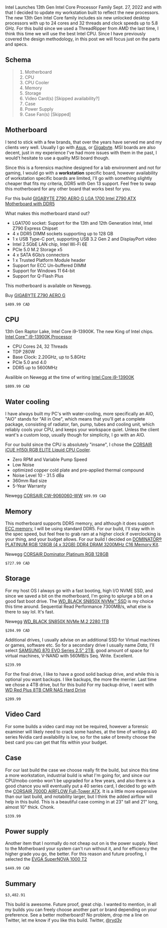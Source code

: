 Intel Launches 13th Gen Intel Core Processor Family Sept. 27, 2022 and with that I decided to update my workstation built to reflect the new processors. The new 13th Gen Intel Core family includes six new unlocked desktop processors with up to 24 cores and 32 threads and clock speeds up to 5.8 GHz. For this build since we used a ThreadRipper from AMD the last time, I think this time we will use the best Intel CPU. Since I have previously covered the design methodology, in this post we will focus just on the parts and specs.

## Schema

> 1. Motherboard
> 2. CPU
> 3. CPU Cooler
> 4. Memory
> 5. Storage
> 6. Video Card(s) [Skipped availability?]
> 7. Case
> 8. Power Supply
> 9. Case Fan(s) [Skipped]

## Motherboard

I tend to stick with a few brands, that over the years have served me and my clients very well. Usually I go with [Asus](https://www.asus.com/ca-en/Motherboards-Components/Motherboards/All-series/), or [Gigabyte](https://www.gigabyte.com/Motherboard). MSI boards are also decent, just in my experience I've had more issues with them in the past, I would't hesitate to use a quality MSI board though.

Since this is a forensics machine designed for a lab environment and not for gaming, I would go with a **workstation** specific board, however availability of workstation specific boards are limited, I'll go with something slightly cheaper that fits my criteria, DDR5 with Gen 13 support. Feel free to swap this motherboard for any other board that works best for you.

For this build [GIGABYTE Z790 AERO G LGA 1700 Intel Z790 ATX Motherboard with DDR5 ](https://www.gigabyte.com/Motherboard/Z790-AERO-G-rev-10#kf)

What makes this motherboard stand out?

- LGA1700 socket: Support for the 13th and 12th Generation Intel, Intel Z790 Express Chipset
- 4 x DDR5 DIMM sockets supporting up to 128 GB
- 1 x USB Type-C port, supporting USB 3.2 Gen 2 and DisplayPort video
- Intel 2.5GbE LAN chip, Intel Wi-Fi 6E
- PCIe 5.0 M.2 Storage x5
- 4 x SATA 6Gb/s connectors
- 1 x Trusted Platform Module header
- Support for ECC Un-buffered DIMM
- Support for Windows 11 64-bit
- Support for Q-Flash Plus

This motherboard is available on Newegg.

Buy [GIGABYTE Z790 AERO G](https://www.newegg.ca/p/N82E16813145416?Item=N82E16813145416)

`$409.99 CAD`

## CPU

13th Gen Raptor Lake, Intel Core i9-13900K. The new King of Intel chips. [Intel Core™ i9-13900K Processor](https://www.intel.ca/content/www/ca/en/products/sku/230496/intel-core-i913900k-processor-36m-cache-up-to-5-80-ghz/specifications.html)

- CPU Cores 24, 32 Threads
- TDP 280W
- Base Clock: 2.20GHz, up to 5.8GHz
- PCIe 5.0 and 4.0
- DDR5 up to 5600MHz

Availible on Newegg at the time of writing [Intel Core i9-13900K](https://www.newegg.ca/intel-core-i9-13900k-core-i9-13th-gen/p/N82E16819118412)

`$809.99 CAD`

## Water cooling

I have always built my PC's with water-cooling, more specifically an AIO, "AiO" stands for "All in One", which means that you'll get a complete package, consisting of radiator, fan, pump, tubes and cooling unit, which reliably cools your CPU, and keeps your workspace quiet. Unless the client want's a custom loop, usually though for simplicity, I go with an AIO.

For our build since the CPU is absolutely "insane", I chose the [CORSAIR iCUE H150i RGB ELITE Liquid CPU Cooler](https://www.corsair.com/us/en/Categories/Products/Liquid-Cooling/iCUE-RGB-ELITE-Liquid-CPU-Cooler/p/CW-9060060-WW).

- Zero RPM and Variable Pump Speed
- Low Noise
- optimized copper cold plate and pre-applied thermal compound
- Noise Level 10 - 31.5 dBa
- 360mm Rad size
- 5-Year Warranty

Newegg [CORSAIR CW-9060060-WW](https://www.newegg.ca/corsair-liquid-cooling-system/p/N82E16835181319?Item=N82E16835181319)
`$89.99 CAD`

## Memory

This motherboard supports DDR5 memory, and although it does support [ECC memory](https://en.wikipedia.org/wiki/ECC_memory), I will be using standard DDR5. For our build, I'll stay with in the spec speed, but feel free to grab ram at a higher clock if overclocking is your thing, and your budget allows. For our build I decided on [DOMINATOR® PLATINUM RGB 128GB (4 x 32GB) DDR4 DRAM 3200MHz C16 Memory Kit](https://www.corsair.com/ca/en/Categories/Products/Memory/DOMINATOR-PLATINUM-RGB/p/CMT128GX4M4E3200C16).

Newegg [CORSAIR Dominator Platinum RGB 128GB](https://www.newegg.ca/corsair-128gb-288-pin-ddr4-sdram/p/N82E16820236661)

`$727.99 CAD`

## Storage

For my host OS I always go with a fast booting, high I/O NVME SSD, and since we saved a bit on the motherboard, I'm going to splurge a bit on a good fast boot drive. The [WD_BLACK SN850X NVMe™ SSD](https://www.westerndigital.com/en-ca/products/internal-drives/wd-black-sn850x-nvme-ssd#WDS100T2XHE) is my choice this time around. Sequential Read Performance 7300MB/s, what else is there to say lol. It's fast.

Newegg [WD_BLACK SN850X NVMe M.2 2280 1TB](https://www.newegg.ca/western-digital-1tb-black-sn850x-nvme/p/N82E16820250245)

`$204.99 CAD`

Additional drives, I usually advise on an additional SSD for Virtual machines or games, software etc. So for a secondary drive I usually name _Data_, I'll select [SAMSUNG 870 EVO Series 2.5" 2TB](https://www.newegg.ca/samsung-2tb-870-evo-series/p/N82E16820147794?Item=N82E16820147794), good amount of space for virtual machines, V-NAND with 560MB/s Seq. Write. Excellent.

`$239.99`

For the final drive, I like to have a good solid backup drive, and while this is optional you want backups. I like backups, the more the merrier. Last time we chose a 4TB drive, but for this build For my backup drive, I went with [WD Red Plus 8TB CMR NAS Hard Drive](https://www.newegg.ca/red-plus-wd80efzz-8tb/p/N82E16822234504)

`$209.99`

## Video Card

For some builds a video card may not be required, however a forensic examiner will likely need to crack some hashes, at the time of writing a 40 series Nvidia card availability is low, so for the sake of brevity choose the best card you can get that fits within your budget.

## Case

For our last build the case we choose really fit the build, but since this time a more workstation, industrial build is what I'm going for, and since our CPU/mobo combo won't be upgraded for a few years, and also there is a good chance you will eventually put a 40 series card, I decided to go with the [CORSAIR 7000D AIRFLOW Full-Tower ATX](https://www.newegg.ca/p/N82E16811139169). It is a little more expensive than our last build, and notability larger, but I think the added airflow will help in this build. This is a beautiful case coming in at 23" tall and 21" long, almost 10" thick. Chonk.

`$339.99`

## Power supply

Another item that I normally do not cheap out on is the power supply. Next to the Motherboard your system can't run without it, and for efficiency the higher grade you go, the better. For this reason and future proofing, I selected the [EVGA SuperNOVA 1000 T2](https://www.newegg.ca/evga-220-t2-1000-x1-1000w/p/N82E16817438065?Item=N82E16817438065)

`$449.99 CAD`

## Summary

`$3,482.91`

This build is awesome. Future proof, great chip. I wanted to mention, in all my builds you can freely choose another part or brand depending on your preference. See a better motherboard? No problem, drop me a line on Twitter, let me know if you like this build. Twitter, [@ryd3v](https://twitter.com/ryd3v)
